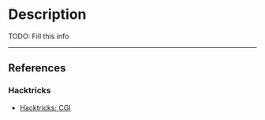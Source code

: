 # Description

TODO: Fill this info

---
## References

### Hacktricks

- [Hacktricks: CGI](https://book.hacktricks.wiki/en/network-services-pentesting/pentesting-web/cgi.html)